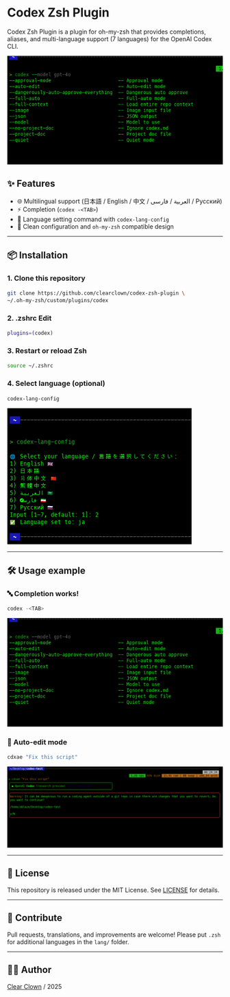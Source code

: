 # Codex Zsh Plugin

Codex Zsh Plugin is a plugin for oh-my-zsh that provides completions, aliases, and multi-language support (7 languages) for the OpenAI Codex CLI.

![Codex CLI Autocompletion](docs/pics/completion.png)

## ✨ Features
- 🌐 Multilingual support (日本語 / English / 中文 / العربية / فارسی / Русский)
- ⚡ Completion (`codex -<TAB>`)
- 🔄 Language setting command with `codex-lang-config`
- 📂 Clean configuration and `oh-my-zsh` compatible design

---

## 📦 Installation

### 1. Clone this repository
```bash
git clone https://github.com/clearclown/codex-zsh-plugin \
~/.oh-my-zsh/custom/plugins/codex
```

### 2. .zshrc Edit
```zsh
plugins=(codex)
```

### 3. Restart or reload Zsh
```bash
source ~/.zshrc
```

### 4. Select language (optional)
```bash
codex-lang-config
```

![Language Config](docs/pics/language-config.png)

---

## 🛠️ Usage example

### 🔤 Completion works!
```bash
codex -<TAB>
```
![Completion](docs/pics/completion.png)

### 🧠 Auto-edit mode
```bash
cdxae "Fix this script"
```
![Usage](docs/pics/usage-auto-edit.png)

---

## 📄 License
This repository is released under the MIT License. See [LICENSE](./LICENSE) for details.

---

## 🙏 Contribute
Pull requests, translations, and improvements are welcome! Please put `.zsh` for additional languages ​​in the `lang/` folder.

---

## 👨‍💻 Author
[Clear Clown](https://github.com/clearclown) / 2025
